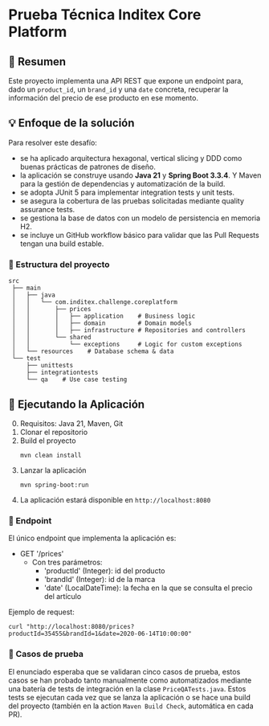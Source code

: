 # Prueba Técnica Inditex Core Platform

## 📌 Resumen
Este proyecto implementa una API REST que expone un endpoint para, dado un `product_id`, un `brand_id` y una `date` concreta, recuperar la información del precio de ese producto en ese momento.

## 💡 Enfoque de la solución
Para resolver este desafío:
- se ha aplicado arquitectura hexagonal, vertical slicing y DDD como buenas prácticas de patrones de diseño.
- la aplicación se construye usando **Java 21** y **Spring Boot 3.3.4**. Y Maven para la gestión de dependencias y automatización de la build.
- se adopta JUnit 5 para implementar integration tests y unit tests.
- se asegura la cobertura de las pruebas solicitadas mediante quality assurance tests.
- se gestiona la base de datos con un modelo de persistencia en memoria H2.
- se incluye un GitHub workflow básico para validar que las Pull Requests tengan una build estable.

### 📁 Estructura del proyecto
```
src  
 ├── main  
 │   ├── java  
 │   │   └── com.inditex.challenge.coreplatform  
 │   │       ├── prices  
 │   │       │   ├── application    # Business logic  
 │   │       │   ├── domain         # Domain models  
 │   │       │   ├── infrastructure # Repositories and controllers  
 │   │       └── shared  
 │   │           └── exceptions     # Logic for custom exceptions  
 │   └── resources    # Database schema & data
 └── test  
     ├── unittests  
     ├── integrationtests  
     └── qa    # Use case testing
```

## 🚀 Ejecutando la Aplicación
0. Requisitos: Java 21, Maven, Git
1. Clonar el repositorio
2. Build el proyecto
   ```
   mvn clean install
   ```
3. Lanzar la aplicación
   ```
   mvn spring-boot:run
   ```
4. La aplicación estará disponible en `http://localhost:8080`

### 📝 Endpoint
El único endpoint que implementa la aplicación es:
* GET '/prices'
  - Con tres parámetros:
    * 'productId' (Integer): id del producto
    * 'brandId' (Integer): id de la marca
    * 'date' (LocalDateTime): la fecha en la que se consulta el precio del artículo

Ejemplo de request:
```
curl "http://localhost:8080/prices?productId=35455&brandId=1&date=2020-06-14T10:00:00"
```
### 🧪 Casos de prueba
El enunciado esperaba que se validaran cinco casos de prueba, estos casos se han probado tanto manualmente como automatizados mediante una batería de tests de integración en la clase `PriceQATests.java`.
Estos tests se ejecutan cada vez que se lanza la aplicación o se hace una build del proyecto (también en la action `Maven Build Check`, automática en cada PR).
